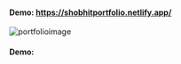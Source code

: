 #### Demo: https://shobhitportfolio.netlify.app/

![portfolioimage](https://user-images.githubusercontent.com/72183704/119720712-f24e1d00-be87-11eb-9223-4156c7714947.jpg)









#### Demo: 
